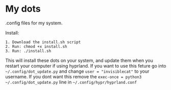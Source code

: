 # My dots

.config files for my system. 

Install:

```
1. Download the install.sh script
2. Run: chmod +x install.sh
3. Run: ./install.sh
```

This will install these dots on your system, and update them when you restart your computer if using hyprland. If you want to use this feture go into ``~/.config/dot_update.py`` and change ``user = "invisiblecat"`` to your username. If you dont want this remove the ``exec-once = python3 ~/.config/dot_update.py`` line in ``~/.config/hypr/hyprland.conf`` 

